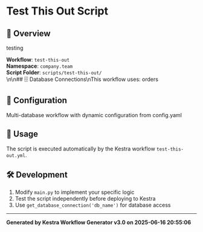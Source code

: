 # Test This Out Script

## 📝 Overview
testing

**Workflow**: `test-this-out`  
**Namespace**: `company.team`  
**Script Folder**: `scripts/test-this-out/`  
\n\n## 🗄️ Database Connections\nThis workflow uses: orders

## 🔧 Configuration
Multi-database workflow with dynamic configuration from config.yaml

## 🚀 Usage
The script is executed automatically by the Kestra workflow `test-this-out.yml`.

## 🛠️ Development
1. Modify `main.py` to implement your specific logic
2. Test the script independently before deploying to Kestra
3. Use `get_database_connection('db_name')` for database access

---

**Generated by Kestra Workflow Generator v3.0 on 2025-06-16 20:55:06**
